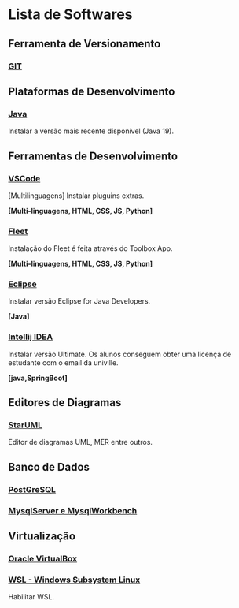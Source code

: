 # Lista de Softwares

## Ferramenta de Versionamento

### [GIT](https://git-scm.com/)

## Plataformas de Desenvolvimento

### [Java](https://www.oracle.com/br/java/technologies/downloads/)
Instalar a versão mais recente disponível (Java 19).

## Ferramentas de Desenvolvimento

### [VSCode](https://code.visualstudio.com/)
[Multilinguagens] Instalar pluguins extras. 

**[Multi-linguagens, HTML, CSS, JS, Python]**

### [Fleet](https://www.jetbrains.com/fleet/)
Instalação do Fleet é feita através do Toolbox App. 

**[Multi-linguagens, HTML, CSS, JS, Python]**

### [Eclipse](https://www.eclipse.org/downloads/)
Instalar versão Eclipse for Java Developers. 

**[Java]**

### [Intellij IDEA](https://www.jetbrains.com/idea/) 
Instalar versão Ultimate. Os alunos conseguem obter uma licença de estudante com o email da univille. 

**[java,SpringBoot]**

## Editores de Diagramas

### [StarUML](https://staruml.io/)
Editor de diagramas UML, MER entre outros.

## Banco de Dados

### [PostGreSQL](https://www.postgresql.org/)

### [MysqlServer e MysqlWorkbench](https://dev.mysql.com/downloads/mysql/)


## Virtualização

### [Oracle VirtualBox](https://www.virtualbox.org/)

### [WSL - Windows Subsystem Linux](https://learn.microsoft.com/pt-br/windows/wsl/install)
Habilitar WSL.
